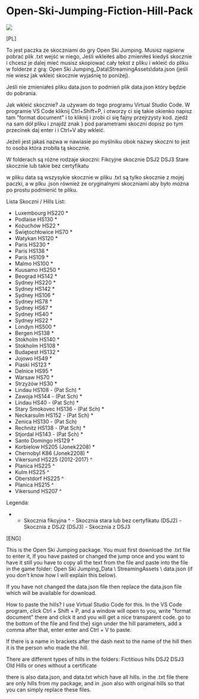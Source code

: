 # Open-Ski-Jumping-Fiction-Hill-Pack

<img src="https://media.discordapp.net/attachments/573577168186114069/702169663991447692/Onion_Hills_Pack.png?width=1120&height=630">

[PL]

To jest paczka ze skoczniami do gry Open Ski Jumping.
Musisz najpierw pobrać plik .txt wejść w niego, Jeśli wkleiłeś albo zmieniłeś kiedyś skocznie i chcesz je dalej mieć musisz skopiować cały tekst z pliku i wkleić do pliku w folderze z grą: Open Ski Jumping_Data\StreamingAssets\data.json (jeśli nie wiesz jak wkleić skocznie wyjaśnię to poniżej).


Jeśli nie zmieniałeś pliku data.json to podmień plik data.json który będzie do pobrania.


Jak wkleić skocznie?
Ja używam do tego programu Virtual Studio Code.
W programie VS Code kliknij Ctrl+Shift+P, i otworzy ci się takie okienko napisz tam "format document" i to kliknij i zrobi ci się fajny przejrzysty kod.
zjedź na sam dół pliku i znajdź znak } pod parametrami skoczni dopisz po tym przecinek daj enter i i Ctrl+V aby wkleić.

Jeżeli jest jakaś nazwa w nawiasie po myślniku obok nazwy skoczni to jest to osoba która zrobiła tą skocznie.

W folderach są różne rodzaje skoczni:
Fikcyjne skocznie
DSJ2
DSJ3
Stare skocznie lub takie bez certyfikatu

w pliku data są wszysykie skocznie
w pliku .txt są tylko skocznie z mojej paczki, a w plku .json również ze oryginalnymi skoczniami aby było można po prostu podmienić te pliku.


Lista Skoczni / Hills List:
- Luxembourg HS220 *
- Podlaise HS130 *
- Kożuchów HS22 *
- Świętochłowice HS70 *
- Watykan HS120 *
- Paris HS230 *
- Paris HS138 *
- Paris HS109 *
- Malmo HS100 *
- Kuusamo HS250 * 
- Beograd HS142 *
- Sydney HS220 *
- Sydney HS142 *
- Sydney HS106 *
- Sydney HS78 *
- Sydney HS67 *
- Sydney HS40 *
- Sydney HS22 *
- Londyn HS500 *
- Bergen HS138 *
- Stokholm HS140 * 
- Stokholm HS108 *
- Budapest HS132 *
- Jojowo HS49 *
- Piaski HS123 * 
- Delnice HS95 *
- Warsaw HS70 *
- Strzyżów HS30 *
- Lindau HS108 - (Pat Sch) *
- Zawoja HS144 - (Pat Sch) *
- Lindau HS40 - (Pat Sch) *
- Stary Smokovec HS136 - (Pat Sch) *
- Neckarsulm HS152 - (Pat Sch) *
- Zenica HS130 - (Pat Sch) 
- Rechnitz HS138 - (Pat Sch) *
- Stjordal HS143 - (Pat Sch) *
- Santo Domingo HS129 *
- Korbielow HS205 (Jonek2208) *
- Chernobyl K86 (Jonek2208) *
- Vikersund HS225 (2012-2017) ^
- Planica HS225 ^
- Kulm HS225 ^
- Oberstdorf HS225 ^
- Planica HS215 ^
- Vikersund HS207 ^


Legenda:
* - Skocznia fikcyjna
^ - Skocznia stara lub bez certyfikatu
(DSJ2) - Skocznia z DSJ2
(DSJ3) - Skocznia z DSJ3


[ENG]


This is the Open Ski Jumping package.
You must first download the .txt file to enter it, If you have pasted or changed the jump once and you want to have it still you have to copy all the text from the file and paste into the file in the game folder: Open Ski Jumping_Data \ StreamingAssets \ data.json (if you don't know how I will explain this below).


If you have not changed the data.json file then replace the data.json file which will be available for download.


How to paste the hills?
I use Virtual Studio Code for this.
In the VS Code program, click Ctrl + Shift + P, and a window will open to you, write "format document" there and click it and you will get a nice transparent code.
go to the bottom of the file and find the} sign under the hill parameters, add a comma after that, enter enter and Ctrl + V to paste.

If there is a name in brackets after the dash next to the name of the hill then it is the person who made the hill.

There are different types of hills in the folders:
Fictitious hills
DSJ2
DSJ3
Old Hills or ones without a certificate


there is also data.json, and data.txt which have all hills.
in the .txt file there are only hills from my package, and in .json also with original hills so that you can simply replace these files.

